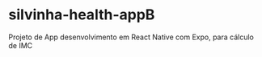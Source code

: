 # silvinha-health-appB
Projeto de App desenvolvimento em React Native com Expo, para cálculo de IMC
